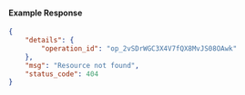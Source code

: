 <!-- Code generated for API Clients. DO NOT EDIT. -->

#### Example Response

```json
{
	"details": {
		"operation_id": "op_2vSDrWGC3X4V7fQX8MvJS08OAwk"
	},
	"msg": "Resource not found",
	"status_code": 404
}
```
